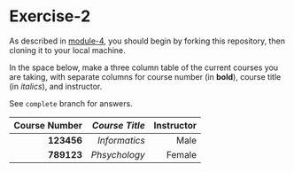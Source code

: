 # Exercise-2

As described in [module-4](https://github.com/INFO-201/m4-git-intro), you should begin by forking this repository, then cloning it to your local machine.

In the space below, make a three column table of the current courses you are taking, with separate columns for course number (in **bold**), course title (in _italics_), and instructor.

See `complete` branch for answers.

|Course Number | _Course Title_| Instructor|
|-------------:|------------:|----------:|
|**123456**|_Informatics_|Male|
|**789123**|_Phsychology_|Female|


